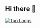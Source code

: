 ## Hi there 👋
[![Top Langs](https://github-readme-stats.vercel.app/api/top-langs/?username=Noch22&layout=donut-vertical)](https://github.com/Noch22)

<!--
**Noch22/Noch22** is a ✨ _special_ ✨ repository because its `README.md` (this file) appears on your GitHub profile.

Here are some ideas to get you started:

- 🔭 I’m currently working on ...
- 🌱 I’m currently learning ...
- 👯 I’m looking to collaborate on ...
- 🤔 I’m looking for help with ...
- 💬 Ask me about ...
- 📫 How to reach me: ...
- 😄 Pronouns: ...
- ⚡ Fun fact: ...
-->
